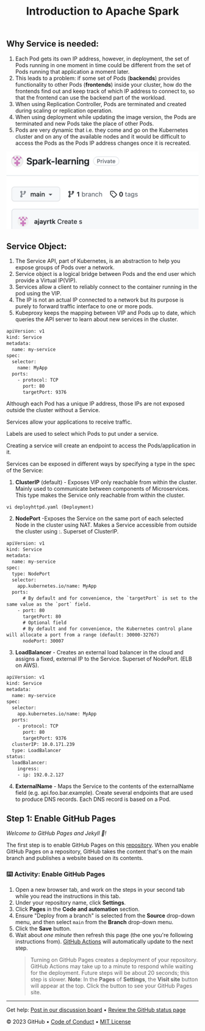 <header>

# Introduction to Apache Spark

</header>

## Why Service is needed:

1. Each Pod gets its own IP address, however, in deployment, the set of Pods running in one moment in time could be different from the set of Pods running that application a moment later.
2. This leads to a problem: if some set of Pods (**backends**) provides functionality to other Pods (**frontends**) inside your cluster, how do the frontends find out and keep track of which IP address to connect to, so that the frontend can use the backend part of the workload.
3. When using Replication Controller, Pods are terminated and created during scaling or replication operation.
4. When using deployment while updating the image version, the Pods are terminated and new Pods take the place of other Pods.
5. Pods are very dynamic that i.e. they come and go on the Kubernetes cluster and on any of the available nodes and it would be difficult to   access the Pods as the Pods IP address changes once it is recreated.

![My Image](images/my-image.jpg)

## Service Object:
1. The Service API, part of Kubernetes, is an abstraction to help you expose groups of Pods over a network.
2. Service object is a logical bridge between Pods and the end user which provide a Virtual IP(VIP).
3. Services allow a client to reliably connect to the container running in the pod using the VIP.
4. The IP is not an actual IP connected to a network but its purpose is purely to forward traffic interface to one or more pods.
5. Kubeproxy keeps the mapping between VIP and Pods up to date, which queries the API server to learn about new services in the cluster.

```
apiVersion: v1
kind: Service
metadata:
  name: my-service
spec:
  selector:
    name: MyApp
  ports:
    - protocol: TCP
      port: 80
      targetPort: 9376
```

Although each Pod has a unique IP address, those IPs are not exposed outside the cluster without a Service. 

Services allow your applications to receive traffic. 

Labels are used to select which Pods to put under a service.

Creating a service will create an endpoint to access the Pods/application in it.

Services can be exposed in different ways by specifying a type in the spec of the Service:

1. **ClusterIP** (default) - Exposes VIP only reachable from within the cluster. Mainly used to communicate between components of Microservices. This type makes the Service only reachable from within the cluster.
```
vi deployhttpd.yaml (Deployment)
```
2. **NodePort** -Exposes the Service on the same port of each selected Node in the cluster using NAT. Makes a Service accessible from outside the cluster using <NodeIP>:<NodePort>. Superset of ClusterIP.
```
apiVersion: v1
kind: Service
metadata:
  name: my-service
spec:
  type: NodePort
  selector:
    app.kubernetes.io/name: MyApp
  ports:
      # By default and for convenience, the `targetPort` is set to the same value as the `port` field.
    - port: 80
      targetPort: 80
      # Optional field
      # By default and for convenience, the Kubernetes control plane will allocate a port from a range (default: 30000-32767)
      nodePort: 30007
  ```
3. **LoadBalancer** - Creates an external load balancer in the cloud and assigns a fixed, external IP to the Service. Superset of NodePort. (ELB on AWS).
```
apiVersion: v1
kind: Service
metadata:
  name: my-service
spec:
  selector:
    app.kubernetes.io/name: MyApp
  ports:
    - protocol: TCP
      port: 80
      targetPort: 9376
  clusterIP: 10.0.171.239
  type: LoadBalancer
status:
  loadBalancer:
    ingress:
    - ip: 192.0.2.127
```
4. **ExternalName** - Maps the Service to the contents of the externalName field (e.g. api.foo.bar.example). Create several endpoints that are used to produce DNS records. Each DNS record is based on a Pod.
   





## Step 1: Enable GitHub Pages

_Welcome to GitHub Pages and Jekyll :tada:!_

The first step is to enable GitHub Pages on this [repository](https://docs.github.com/en/get-started/quickstart/github-glossary#repository). When you enable GitHub Pages on a repository, GitHub takes the content that's on the main branch and publishes a website based on its contents.

### :keyboard: Activity: Enable GitHub Pages

1. Open a new browser tab, and work on the steps in your second tab while you read the instructions in this tab.
1. Under your repository name, click **Settings**.
1. Click **Pages** in the **Code and automation** section.
1. Ensure "Deploy from a branch" is selected from the **Source** drop-down menu, and then select `main` from the **Branch** drop-down menu.
1. Click the **Save** button.
1. Wait about _one minute_ then refresh this page (the one you're following instructions from). [GitHub Actions](https://docs.github.com/en/actions) will automatically update to the next step.
   > Turning on GitHub Pages creates a deployment of your repository. GitHub Actions may take up to a minute to respond while waiting for the deployment. Future steps will be about 20 seconds; this step is slower.
   > **Note**: In the **Pages** of **Settings**, the **Visit site** button will appear at the top. Click the button to see your GitHub Pages site.

<footer>

<!--
  <<< Author notes: Footer >>>
  Add a link to get support, GitHub status page, code of conduct, license link.
-->

---

Get help: [Post in our discussion board](https://github.com/skills/.github/discussions) &bull; [Review the GitHub status page](https://www.githubstatus.com/)

&copy; 2023 GitHub &bull; [Code of Conduct](https://www.contributor-covenant.org/version/2/1/code_of_conduct/code_of_conduct.md) &bull; [MIT License](https://gh.io/mit)

</footer>
